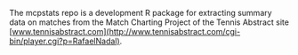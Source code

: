 The mcpstats repo is a development R package for extracting summary data on matches from the Match Charting Project of the Tennis Abstract site [www.tennisabstract.com](http://www.tennisabstract.com/cgi-bin/player.cgi?p=RafaelNadal).